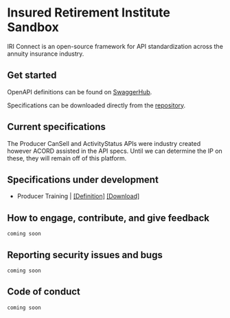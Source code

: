 # Insured Retirement Institute Sandbox

IRI Connect is an open-source framework for API standardization across the annuity insurance industry.

## Get started

OpenAPI definitions can be found on [SwaggerHub](https://app.swaggerhub.com/apis/curtislawhorn/IRI-APIs/1.0.0).

Specifications can be downloaded directly from the [repository](/Specifications).

## Current specifications
The Producer CanSell and ActivityStatus APIs were industry created however ACORD assisted in the API specs. Until we can determine the IP on these, they will remain off of this platform. 
<!-- This section is commented out and won't show up -->
<!-- 

- Producer Can Sell | [[Definition]](https://app.swaggerhub.com/apis/curtislawhorn/IRI-APIs/1.0.0#/Producer%20Can%20Sell%20(under%20construction)/post_producer_can_sells_searches) [[Download]](/Specifications/Producer%20Can%20Sell)
- Activity Status | [[Definition]](https://app.swaggerhub.com/apis/curtislawhorn/IRI-APIs/1.0.0#/Policy%20Activity%20Status%20(under%20construction)/post_policy_statuses_searches) [[Download]](/Specifications/Activity%20Status)
- Replacements | [[Definition]](https://app.swaggerhub.com/apis/curtislawhorn/IRI-APIs/1.0.0#/Policy%20Replacements%20(under%20construction)) [[Download]](/Specifications/Replacements)
-->
## Specifications under development
- Producer Training | [[Definition]](https://app.swaggerhub.com/apis/curtislawhorn/IRI-APIs/1.0.0#/Producer%20Trainings) [[Download]](/Specifications/Producer%20Training)

## How to engage, contribute, and give feedback

`coming soon`

## Reporting security issues and bugs

`coming soon`

## Code of conduct

`coming soon`
